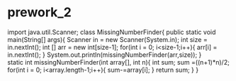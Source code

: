 # prework_2
import java.util.Scanner;
class MissingNumberFinder{
    public static void main(String[] args){
        Scanner in = new Scanner(System.in);
        int size = in.nextInt();
        int [] arr = new int[size-1];
        for(int i = 0; i<size-1;i++){
            arr[i] = in.nextInt();
        }
        System.out.println(missingNumberFinder(arr,size));
    }    
    static int missingNumberFinder(int array[], int n){
        int sum;
        sum =((n+1)*n)/2;
        for(int i = 0; i<array.length-1;i++){
            sum-=array[i];
         } return sum;
    }
}
